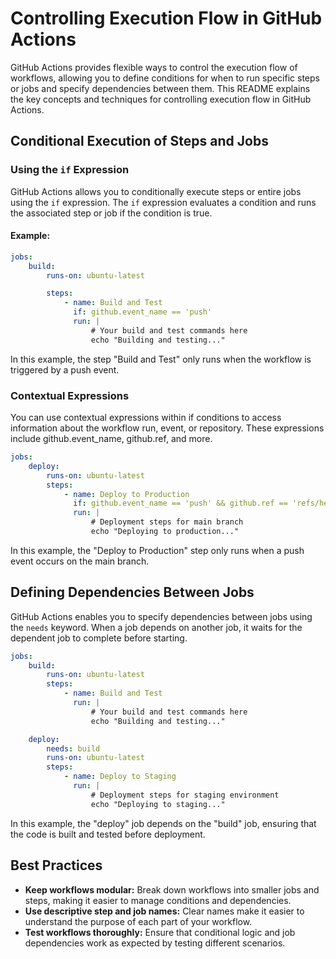 # Controlling Execution Flow in GitHub Actions

GitHub Actions provides flexible ways to control the execution flow of workflows, allowing you to define conditions for when to run specific steps or jobs and specify dependencies between them. This README explains the key concepts and techniques for controlling execution flow in GitHub Actions.

## Conditional Execution of Steps and Jobs

### Using the `if` Expression

GitHub Actions allows you to conditionally execute steps or entire jobs using the `if` expression. The `if` expression evaluates a condition and runs the associated step or job if the condition is true.

#### Example:

```yaml
jobs:
    build:
        runs-on: ubuntu-latest

        steps:
            - name: Build and Test
              if: github.event_name == 'push'
              run: |
                  # Your build and test commands here
                  echo "Building and testing..."
```

In this example, the step "Build and Test" only runs when the workflow is triggered by a push event.

### Contextual Expressions

You can use contextual expressions within if conditions to access information about the workflow run, event, or repository. These expressions include github.event_name, github.ref, and more.

```yaml
jobs:
    deploy:
        runs-on: ubuntu-latest
        steps:
            - name: Deploy to Production
              if: github.event_name == 'push' && github.ref == 'refs/heads/main'
              run: |
                  # Deployment steps for main branch
                  echo "Deploying to production..."
```

In this example, the "Deploy to Production" step only runs when a push event occurs on the main branch.

## Defining Dependencies Between Jobs

GitHub Actions enables you to specify dependencies between jobs using the `needs` keyword. When a job depends on another job, it waits for the dependent job to complete before starting.

```yaml
jobs:
    build:
        runs-on: ubuntu-latest
        steps:
            - name: Build and Test
              run: |
                  # Your build and test commands here
                  echo "Building and testing..."

    deploy:
        needs: build
        runs-on: ubuntu-latest
        steps:
            - name: Deploy to Staging
              run: |
                  # Deployment steps for staging environment
                  echo "Deploying to staging..."
```

In this example, the "deploy" job depends on the "build" job, ensuring that the code is built and tested before deployment.

## Best Practices

-   **Keep workflows modular:** Break down workflows into smaller jobs and steps, making it easier to manage conditions and dependencies.
-   **Use descriptive step and job names:** Clear names make it easier to understand the purpose of each part of your workflow.
-   **Test workflows thoroughly:** Ensure that conditional logic and job dependencies work as expected by testing different scenarios.
